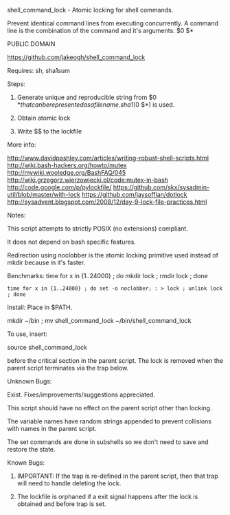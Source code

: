 shell_command_lock - Atomic locking for shell commands.

Prevent identical command lines from executing concurrently.
A command line is the combination of the command and it's arguments: $0 $*

PUBLIC DOMAIN

https://github.com/jakeogh/shell_command_lock

Requires: sh, sha1sum

Steps:

1. Generate unique and reproducible string from $0 $* that can be represented as a file name. sha1($0 $*) is used.

2. Obtain atomic lock

3. Write $$ to the lockfile

More info:

http://www.davidpashley.com/articles/writing-robust-shell-scripts.html
http://wiki.bash-hackers.org/howto/mutex
http://mywiki.wooledge.org/BashFAQ/045
http://wiki.grzegorz.wierzowiecki.pl/code:mutex-in-bash
http://code.google.com/p/pylockfile/
https://github.com/skx/sysadmin-util/blob/master/with-lock
https://github.com/jaysoffian/dotlock
http://sysadvent.blogspot.com/2008/12/day-9-lock-file-practices.html

Notes:

This script attempts to strictly POSIX (no extensions) compliant.

It does not depend on bash specific features.

Redirection using noclobber is the atomic locking primitive used instead of mkdir because in it's faster.

Benchmarks:
	time for x in {1..24000} ; do mkdir lock ; rmdir lock ; done

	time for x in {1..24000} ; do set -o noclobber; : > lock ; unlink lock ; done


Install: Place in $PATH.

mkdir ~/bin ; mv shell_command_lock ~/bin/shell_command_lock

To use, insert:

source shell_command_lock

before the critical section in the parent script. The lock is removed when
the parent script terminates via the trap below.


Unknown Bugs:

Exist. Fixes/improvements/suggestions appreciated.

This script should have no effect on the parent script other than locking.

The variable names have random strings appended to prevent collisions with names in the parent script.

The set commands are done in subshells so we don't need to save and restore the state.

Known Bugs:

1. IMPORTANT: If the trap is re-defined in the parent script, then that trap will need to handle deleting the lock.

2. The lockfile is orphaned if a exit signal happens after the lock is obtained and before trap is set.

